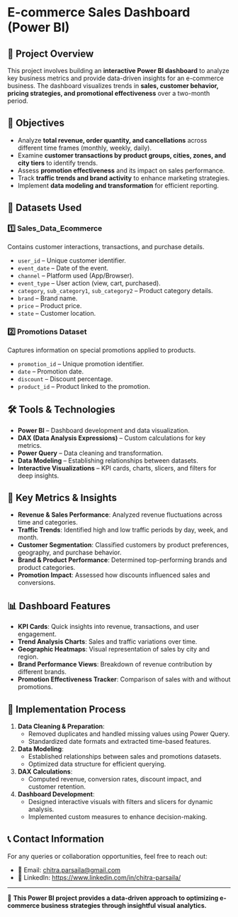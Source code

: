 # E-commerce Sales Dashboard (Power BI)

## 📌 Project Overview
This project involves building an **interactive Power BI dashboard** to analyze key business metrics and provide data-driven insights for an e-commerce business. The dashboard visualizes trends in **sales, customer behavior, pricing strategies, and promotional effectiveness** over a two-month period.

## 🎯 Objectives
- Analyze **total revenue, order quantity, and cancellations** across different time frames (monthly, weekly, daily).
- Examine **customer transactions by product groups, cities, zones, and city tiers** to identify trends.
- Assess **promotion effectiveness** and its impact on sales performance.
- Track **traffic trends and brand activity** to enhance marketing strategies.
- Implement **data modeling and transformation** for efficient reporting.

## 📂 Datasets Used
### 1️⃣ **Sales_Data_Ecommerce**
Contains customer interactions, transactions, and purchase details.
- `user_id` – Unique customer identifier.
- `event_date` – Date of the event.
- `channel` – Platform used (App/Browser).
- `event_type` – User action (view, cart, purchased).
- `category`, `sub_category1`, `sub_category2` – Product category details.
- `brand` – Brand name.
- `price` – Product price.
- `state` – Customer location.

### 2️⃣ **Promotions Dataset**
Captures information on special promotions applied to products.
- `promotion_id` – Unique promotion identifier.
- `date` – Promotion date.
- `discount` – Discount percentage.
- `product_id` – Product linked to the promotion.

## 🛠 Tools & Technologies
- **Power BI** – Dashboard development and data visualization.
- **DAX (Data Analysis Expressions)** – Custom calculations for key metrics.
- **Power Query** – Data cleaning and transformation.
- **Data Modeling** – Establishing relationships between datasets.
- **Interactive Visualizations** – KPI cards, charts, slicers, and filters for deep insights.

## 🔑 Key Metrics & Insights
- **Revenue & Sales Performance**: Analyzed revenue fluctuations across time and categories.
- **Traffic Trends**: Identified high and low traffic periods by day, week, and month.
- **Customer Segmentation**: Classified customers by product preferences, geography, and purchase behavior.
- **Brand & Product Performance**: Determined top-performing brands and product categories.
- **Promotion Impact**: Assessed how discounts influenced sales and conversions.

## 📊 Dashboard Features
- **KPI Cards**: Quick insights into revenue, transactions, and user engagement.
- **Trend Analysis Charts**: Sales and traffic variations over time.
- **Geographic Heatmaps**: Visual representation of sales by city and region.
- **Brand Performance Views**: Breakdown of revenue contribution by different brands.
- **Promotion Effectiveness Tracker**: Comparison of sales with and without promotions.

## 🚀 Implementation Process
1. **Data Cleaning & Preparation**:
   - Removed duplicates and handled missing values using Power Query.
   - Standardized date formats and extracted time-based features.
2. **Data Modeling**:
   - Established relationships between sales and promotions datasets.
   - Optimized data structure for efficient querying.
3. **DAX Calculations**:
   - Computed revenue, conversion rates, discount impact, and customer retention.
4. **Dashboard Development**:
   - Designed interactive visuals with filters and slicers for dynamic analysis.
   - Implemented custom measures to enhance decision-making.

## 📞 Contact Information
For any queries or collaboration opportunities, feel free to reach out:
- 📧 Email: [chitra.parsaila@gmail.com](mailto:chitra.parsaila@gmail.com)
- 🔗 LinkedIn: https://www.linkedin.com/in/chitra-parsaila/

---
🔹 **This Power BI project provides a data-driven approach to optimizing e-commerce business strategies through insightful visual analytics.**

